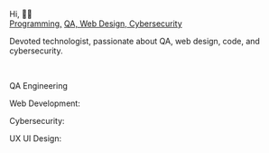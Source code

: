 <p>Hi, 👋🏽 <br/><a href="https://github.com//AuraBee">Programming,</a> <a href="https://www.linkedin.com/in/askye-qa-ux-webdeveloper-cybersec/">QA, Web Design, Cybersecurity</a></p>
<p> Devoted technologist, passionate about QA, web design, code, and cybersecurity. </p>
</br>

<p> QA Engineering </p>
<p> Web Development: </p>
<p> Cybersecurity: </p>
<p> UX UI Design: </p>
